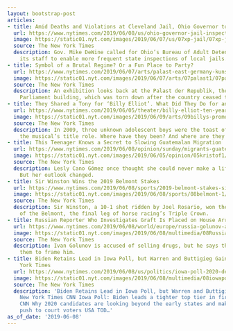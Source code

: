 ```yaml
---
layout: bootstrap-post
articles:
- title: Amid Deaths and Violations at Cleveland Jail, Ohio Governor to Increase Oversight
  url: https://www.nytimes.com/2019/06/08/us/ohio-governor-jail-inspections.html
  image: https://static01.nyt.com/images/2019/06/07/us/07xp-jail/07xp-jail-facebookJumbo.jpg
  source: The New York Times
  description: Gov. Mike DeWine called for Ohio’s Bureau of Adult Detention to increase
    its staff to enable more frequent state inspections of local jails.
- title: Symbol of a Brutal Regime? Or a Fun Place to Party?
  url: https://www.nytimes.com/2019/06/07/arts/palast-east-germany-kunsthalle-exhibit.html
  image: https://static01.nyt.com/images/2019/06/07/arts/07palast1/07palast1-facebookJumbo.jpg
  source: The New York Times
  description: An exhibition looks back at the Palast der Republik, the East German
    Parliament building, which was torn down after the country ceased to exist.
- title: They Shared a Tony for ‘Billy Elliot’. What Did They Do for an Encore?
  url: https://www.nytimes.com/2019/06/05/theater/billy-elliot-ten-years-later.html
  image: https://static01.nyt.com/images/2019/06/09/arts/09billys-promo-still/09billys-promo-still-facebookJumbo-v3.jpg
  source: The New York Times
  description: In 2009, three unknown adolescent boys were the toast of Broadway in
    the musical’s title role. Where have they been? And where are they going?
- title: This Teenager Knows a Secret to Slowing Guatemalan Migration
  url: https://www.nytimes.com/2019/06/08/opinion/sunday/migrants-guatemala.html
  image: https://static01.nyt.com/images/2019/06/05/opinion/05kristof1/05kristof1-facebookJumbo.jpg
  source: The New York Times
  description: Lesly Cano Gómez once thought she could never make a life in her village.
    But her outlook changed.
- title: Sir Winston Wins the 2019 Belmont Stakes
  url: https://www.nytimes.com/2019/06/08/sports/2019-belmont-stakes-sir-winston.html
  image: https://static01.nyt.com/images/2019/06/08/sports/08belmont-1/08belmont-1-facebookJumbo.jpg
  source: The New York Times
  description: Sir Winston, a 10-1 shot ridden by Joel Rosario, won the 151st running
    of the Belmont, the final leg of horse racing’s Triple Crown.
- title: Russian Reporter Who Investigates Graft Is Placed on House Arrest
  url: https://www.nytimes.com/2019/06/08/world/europe/russia-golunov-arrest.html
  image: https://static01.nyt.com/images/2019/06/08/multimedia/08Russia/merlin_156151080_4e4704af-9fd4-49eb-b7b0-b1538e8a5475-facebookJumbo.jpg
  source: The New York Times
  description: Ivan Golunov is accused of selling drugs, but he says the police planted
    them to frame him.
- title: Biden Retains Lead in Iowa Poll, but Warren and Buttigieg Gain - The New
    York Times
  url: https://www.nytimes.com/2019/06/08/us/politics/iowa-poll-2020-democrats.html
  image: https://static01.nyt.com/images/2019/06/08/multimedia/08iowapoll/merlin_156160914_d809b2ab-48ea-4ad6-9f5f-21048691b705-facebookJumbo.jpg
  source: The New York Times
  description: 'Biden Retains Lead in Iowa Poll, but Warren and Buttigieg Gain The
    New York Times CNN Iowa Poll: Biden leads a tighter top tier in first caucus state
    CNN Why 2020 candidates are looking beyond the early states and making a broader
    push to court voters USA TOD…'
as_of_date: '2019-06-08'
---
```



